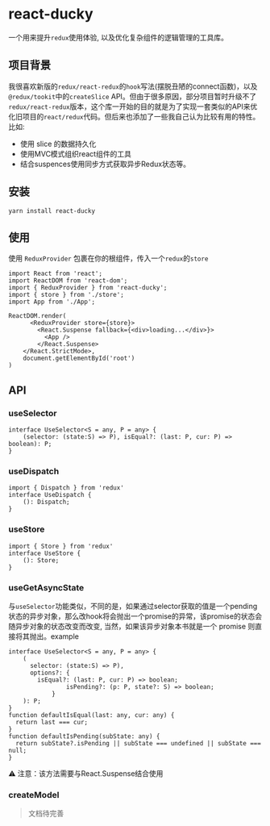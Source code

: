 # react-ducky

一个用来提升`redux`使用体验, 以及优化复杂组件的逻辑管理的工具库。

## 项目背景
我很喜欢新版的`redux/react-redux`的`hook`写法(摆脱丑陋的connect函数)，以及`@redux/tookit`中的`createSlice` API。但由于很多原因，部分项目暂时升级不了`redux/react-redux`版本，这个库一开始的目的就是为了实现一套类似的API来优化旧项目的`react/redux`代码。但后来也添加了一些我自己认为比较有用的特性。比如:
- 使用 slice 的数据持久化
- 使用MVC模式组织react组件的工具
- 结合suspences使用同步方式获取异步Redux状态等。


## 安装
```
yarn install react-ducky
```

## 使用

使用 `ReduxProvider` 包裹在你的根组件，传入一个`redux`的`store`

```tsx
import React from 'react';
import ReactDOM from 'react-dom';
import { ReduxProvider } from 'react-ducky';
import { store } from './store';
import App from './App';

ReactDOM.render(
      <ReduxProvider store={store}>
        <React.Suspense fallback={<div>loading...</div>}>
          <App />
        </React.Suspense>
    </React.StrictMode>,
    document.getElementById('root')
)
```

## API

### useSelector
```tsx
interface UseSelector<S = any, P = any> {
    (selector: (state:S) => P), isEqual?: (last: P, cur: P) => boolean): P;
}
```

### useDispatch
```
import { Dispatch } from 'redux'
interface UseDispatch {
    (): Dispatch;
}
```

### useStore

```tsx
import { Store } from 'redux'
interface UseStore {
    (): Store;
}
```

### useGetAsyncState

与`useSelector`功能类似，不同的是，如果通过selector获取的值是一个pending状态的异步对象，那么改hook将会抛出一个promise的异常，该promise的状态会随异步对象的状态改变而改变, 当然，如果该异步对象本书就是一个 promise 则直接将其抛出。example

```tsx
interface UseSelector<S = any, P = any> {
    (
      selector: (state:S) => P), 
      options?: {
      	isEqual?: (last: P, cur: P) => boolean;
				isPending?: (p: P, state?: S) => boolean;
			}
    ): P;
}
function defaultIsEqual(last: any, cur: any) {
  return last === cur;
}
function defaultIsPending(subState: any) {
  return subState?.isPending || subState === undefined || subState === null;
}
```

⚠️ 注意：该方法需要与React.Suspense结合使用

### createModel

> 文档待完善